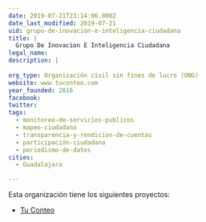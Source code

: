 ```yaml
---
date: 2019-07-21T23:14:06.000Z
date_last_modified: 2019-07-21
uid: grupo-de-inovacion-e-inteligencia-ciudadana
title: |
  Grupo De Inovacion E Inteligencia Ciudadana
legal_name: 
description: |
  
org_type: Organización civil sin fines de lucro (ONG)
website: www.tuconteo.com
year_founded: 2016
facebook: 
twitter: 
tags:
  - monitoreo-de-servicios-publicos
  - mapeo-ciudadano
  - transparencia-y-rendicion-de-cuentas
  - participación-ciudadana
  - periodismo-de-datos
cities: 
  - Guadalajara

---
```


Esta organización tiene los siguientes proyectos:

- [Tu Conteo](/proyectos/tu-conteo)
